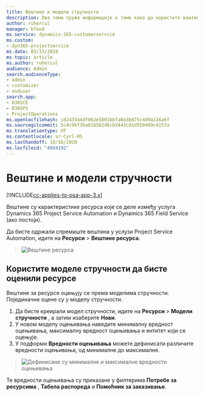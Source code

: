 ```yaml
---
title: Вештине и модели стручности
description: Ова тема пружа информације о томе како да користите вештине и моделе стручности.
author: ruhercul
manager: kfend
ms.service: dynamics-365-customerservice
ms.custom:
- dyn365-projectservice
ms.date: 03/13/2019
ms.topic: article
ms.author: ruhercul
audience: Admin
search.audienceType:
- admin
- customizer
- enduser
search.app:
- D365CE
- D365PS
- ProjectOperations
ms.openlocfilehash: cd243544df062e5801bbfa0a3bd75c4d9a116a6f
ms.sourcegitcommit: 5c4c9bf3ba018562d6cb3443c01d550489c415fa
ms.translationtype: HT
ms.contentlocale: sr-Cyrl-RS
ms.lasthandoff: 10/16/2020
ms.locfileid: "4084192"
---
```

# <a name="skills-and-proficiency-models"></a>Вештине и модели стручности

[!INCLUDE[cc-applies-to-psa-app-3.x](../includes/cc-applies-to-psa-app-3x.md)]

Вештине су карактеристике ресурса које се деле између услуга Dynamics 365 Project Service Automation и Dynamics 365 Field Service (ако постоји). 

Да бисте одржали спремиште вештина у услузи Project Service Automation, идите на **Ресурси** \> **Вештине ресурса**. 

> ![Вештине ресурса](media/Resource-Management-image84.png)

## <a name="use-proficiency-models-to-rate-resources"></a>Користите моделе стручности да бисте оценили ресурсе

Вештине за ресурсе оцењују се према моделима стручности. Појединачне оцене су у моделу стручности. 

1. Да бисте креирали модел стручности, идите на **Ресурси** \> **Модели стручности** , а затим изаберите **Нови**.
2. У новом моделу оцењивања наведите минималну вредност оцењивања, максималну вредност оцењивања и ентитет који се оцењује.
3. У подформи **Вредности оцењивања** можете дефинисати различите вредности оцењивања, од минималне до максималне.

> ![Дефинисане су минималне и максималне вредности оцењивања](media/Resource-Management-image85.png)

Те вредности оцењивања су приказане у филтерима **Потребе за ресурсима** , **Табела распореда** и **Помоћник за заказивање**.

